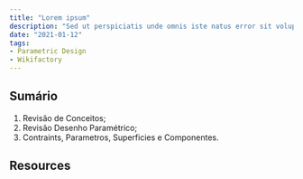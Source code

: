 ```yaml
---
title: "Lorem ipsum"
description: "Sed ut perspiciatis unde omnis iste natus error sit voluptatem"
date: "2021-01-12"
tags:
- Parametric Design
- Wikifactory
---
```


## Sumário
1. Revisão de Conceitos;
2. Revisão Desenho Paramétrico;
3. Contraints, Parametros, Superficies e Componentes.

## Resources

